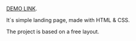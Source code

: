 [DEMO LINK](https://MykolaMak.github.io/layout_dia/).

It`s simple landing page, made with HTML & CSS.

The project is based on a free layout.
